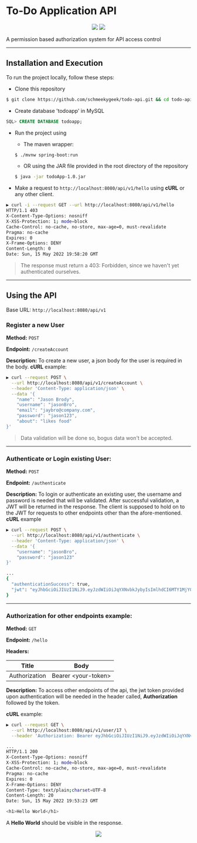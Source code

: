# To-Do Application API
<p align="center">
<img src="https://img.shields.io/static/v1.svg?style=for-the-badge&label=Spring&message=Boot&logoColor=d9e0ee&colorA=302d41&colorB=B5E8E0"/>
<img src="https://jwt.io/img/badge-compatible.svg">

</p>

A permission based authorization system for API access control
___

## Installation and Execution
To run the project locally, follow these steps:
- Clone this repository
```bash
$ git clone https://github.com/schmeekygeek/todo-api.git && cd todo-api/ 
```

- Create database 'todoapp' in MySQL
```sql
SQL> CREATE DATABASE todoapp;
```

- Run the project using
	- The maven wrapper:
	```bash
	$ ./mvnw spring-boot:run
	```
	- OR using the JAR file provided in the root directory of the repository
	```bash
	$ java -jar todoApp-1.0.jar
	```

- Make a request to `http://localhost:8080/api/v1/hello` using **cURL** or any other client.
```bash
▶ curl -i --request GET --url http://localhost:8080/api/v1/hello
HTTP/1.1 403
X-Content-Type-Options: nosniff
X-XSS-Protection: 1; mode=block
Cache-Control: no-cache, no-store, max-age=0, must-revalidate
Pragma: no-cache
Expires: 0
X-Frame-Options: DENY
Content-Length: 0
Date: Sun, 15 May 2022 19:58:20 GMT
```
> The response must return a 403: Forbidden, since we haven't yet authenticated ourselves.

___
## Using the API
Base URL: `http://localhost:8080/api/v1`

### Register a new User
**Method:** `POST`

**Endpoint:** `/createAccount`

**Description:**
To create a new user, a json body for the user is required in the body.
**cURL** example:
```bash
▶ curl --request POST \
  --url http://localhost:8080/api/v1/createAccount \
  --header 'Content-Type: application/json' \
  --data '{
	"name": "Jason Brody",
	"username": "jasonBro",
	"email": "jaybro@company.com",
	"password": "jason123",
	"about": "likes food"
}'
```

> Data validation will be done so, bogus data won't be accepted.

___
### Authenticate or Login existing User:
**Method:** `POST`

**Endpoint:** `/authenticate`

**Description:**
To login or authenticate an existing user, the username and password is needed that will be validated.
After successful validation, a JWT will be returned in the response.
The client is supposed to hold on to the JWT for requests to other endpoints other than the afore-mentioned.
**cURL** example
```bash
▶ curl --request POST \
  --url http://localhost:8080/api/v1/authenticate \
  --header 'Content-Type: application/json' \
  --data '{
	"username": "jasonBro",
	"password": "jason123"
}'

...
{
  "authenticationSuccess": true,
  "jwt": "eyJhbGciOiJIUzI1NiJ9.eyJzdWIiOiJqYXNvbkJybyIsImlhdCI6MTY1MjY0Mzc3MywiZXhwIjoxNjUyNjc5NzczfQ.JFckrLlA1E-8Qk5FJTxG6nO_tBi7EhS9OZvfVJ0Ugo0"
}

```

___
### Authorization for other endpoints example:
**Method:** `GET`

**Endpoint:** `/hello`

**Headers:**

| Title         | Body                 |
| ------------- | -------------------- |
| Authorization | Bearer \<your-token> |


**Description:**
To access other endpoints of the api, the jwt token provided upon authentication will be needed in the header called, **Authorization** followed by the token.

**cURL** example:
```bash
▶ curl --request GET \
  --url http://localhost:8080/api/v1/user/17 \
  --header 'Authorization: Bearer eyJhbGciOiJIUzI1NiJ9.eyJzdWIiOiJqYXNvbkJybyIsImlhdCI6MTY1MjY0Mzc3MywiZXhwIjoxNjUyNjc5NzczfQ.JFckrLlA1E-8Qk5FJTxG6nO_tBi7EhS9OZvfVJ0Ugo0'

...
HTTP/1.1 200
X-Content-Type-Options: nosniff
X-XSS-Protection: 1; mode=block
Cache-Control: no-cache, no-store, max-age=0, must-revalidate
Pragma: no-cache
Expires: 0
X-Frame-Options: DENY
Content-Type: text/plain;charset=UTF-8
Content-Length: 20
Date: Sun, 15 May 2022 19:53:23 GMT

<h1>Hello World</h1>
```
A **Hello World** should be visible in the response.

<p align="center"><a href="https://github.com/schmeekygeek/spring-cli/blob/main/LICENSE"><img src="https://img.shields.io/static/v1.svg?style=for-the-badge&label=License&message=GPL&logoColor=d9e0ee&colorA=302d41&colorB=B5E8E0"/></a></p>
